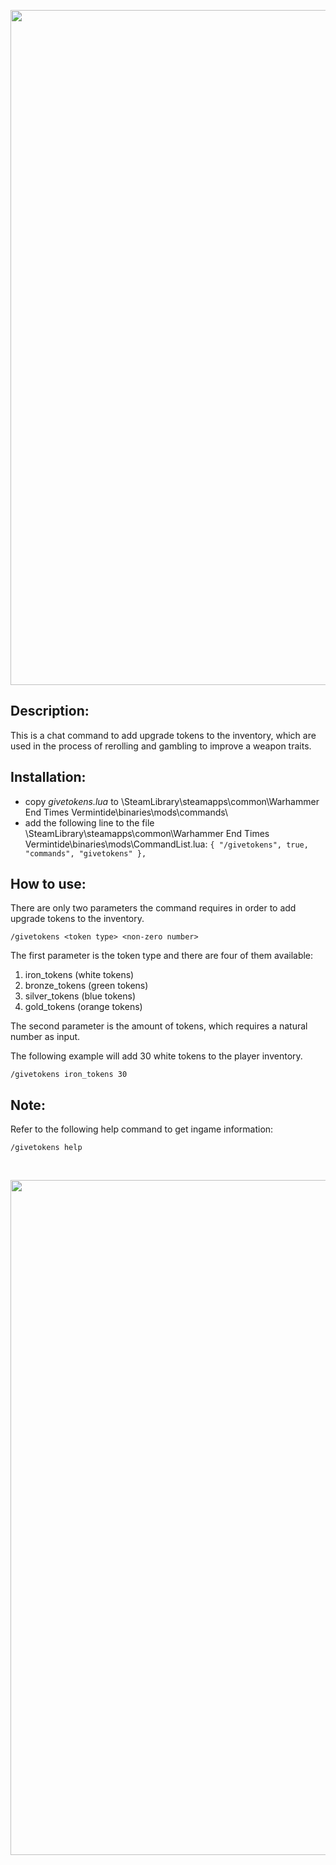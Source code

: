<p align="center">
  <img src="../../assets/banner-top.png" width="1080">
</p>

## Description:
This is a chat command to add upgrade tokens to the inventory, which are used in the process of rerolling and gambling to improve a weapon traits.

## Installation:
- copy *givetokens.lua* to \SteamLibrary\steamapps\common\Warhammer End Times Vermintide\binaries\mods\commands\
- add the following line to the file \SteamLibrary\steamapps\common\Warhammer End Times Vermintide\binaries\mods\CommandList.lua: 
`{ "/givetokens", true, "commands", "givetokens" },`

## How to use:  
There are only two parameters the command requires in order to add upgrade tokens to the inventory.  
```
/givetokens <token type> <non-zero number>
```

The first parameter is the token type and there are four of them available:
1. iron_tokens (white tokens)
2. bronze_tokens (green tokens)
3. silver_tokens (blue tokens)
4. gold_tokens (orange tokens)

The second parameter is the amount of tokens, which requires a natural number as input. 

The following example will add 30 white tokens to the player inventory.
```
/givetokens iron_tokens 30
```

## Note:
Refer to the following help command to get ingame information:
```
/givetokens help
```

<br/>

<p align="center">
  <img src="../../assets/banner-buttom.png" width="1080">
</p>
